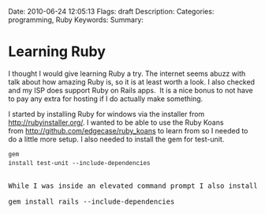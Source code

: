 Date: 2010-06-24 12:05:13
Flags: draft
Description:
Categories: programming, Ruby
Keywords:
Summary:

# Learning Ruby

I thought I would give learning Ruby a try. The internet seems abuzz with talk about how amazing Ruby is, so it is at least worth a look. I also checked and my ISP does support Ruby on Rails apps.  It is a nice bonus to not have to pay any extra for hosting if I do actually make something.

I started by installing Ruby for windows via the installer from <a href="http://rubyinstaller.org/">http://rubyinstaller.org/</a>. I wanted to be able to use the Ruby Koans from <a href="http://github.com/edgecase/ruby_koans">http://github.com/edgecase/ruby_koans</a> to learn from so I needed to do a little more setup. I also needed to install the gem for test-unit.

<span style="font-family:Consolas, Monaco, 'Courier New', Courier, monospace;line-height:18px;font-size:12px;white-space:pre;">gem install test-unit --include-dependencies</span>
<pre>
<pre>While I was inside an elevated command prompt I also installed Rails.

gem install rails --include-dependencies</pre>
</pre>
